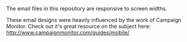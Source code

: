 The email files in this repository are responsive to screen widths.

These email designs were heavily influenced by the work of Campaign Monitor. Check out it's great resource on the subject here: http://www.campaignmonitor.com/guides/mobile/